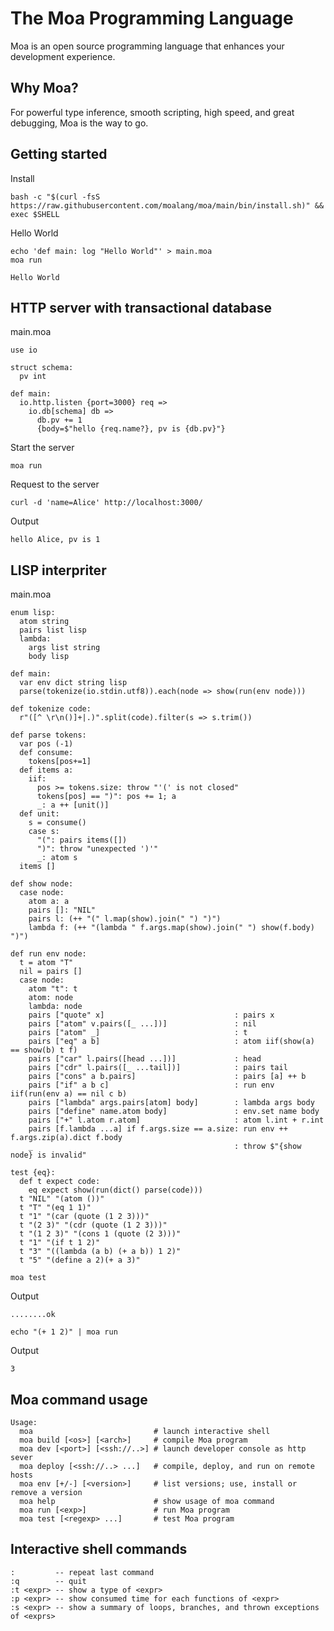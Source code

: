 # The Moa Programming Language
Moa is an open source programming language that enhances your development experience.



## Why Moa?
For powerful type inference, smooth scripting, high speed, and great debugging, Moa is the way to go.



## Getting started

Install
```
bash -c "$(curl -fsS https://raw.githubusercontent.com/moalang/moa/main/bin/install.sh)" && exec $SHELL
```

Hello World
```
echo 'def main: log "Hello World"' > main.moa
moa run
```

```
Hello World
```



## HTTP server with transactional database

main.moa
```
use io

struct schema:
  pv int

def main:
  io.http.listen {port=3000} req =>
    io.db[schema] db =>
      db.pv += 1
      {body=$"hello {req.name?}, pv is {db.pv}"}
```

Start the server
```
moa run
```

Request to the server
```
curl -d 'name=Alice' http://localhost:3000/
```

Output
```
hello Alice, pv is 1
```



## LISP interpriter

main.moa
```
enum lisp:
  atom string
  pairs list lisp
  lambda:
    args list string
    body lisp
  
def main:
  var env dict string lisp
  parse(tokenize(io.stdin.utf8)).each(node => show(run(env node)))

def tokenize code:
  r"([^ \r\n()]+|.)".split(code).filter(s => s.trim())

def parse tokens:
  var pos (-1)
  def consume:
    tokens[pos+=1]
  def items a:
    iif:
      pos >= tokens.size: throw "'(' is not closed"
      tokens[pos] == ")": pos += 1; a
      _: a ++ [unit()]
  def unit:
    s = consume()
    case s:
      "(": pairs items([])
      ")": throw "unexpected ')'"
      _: atom s
  items []

def show node:
  case node:
    atom a: a
    pairs []: "NIL"
    pairs l: (++ "(" l.map(show).join(" ") ")")
    lambda f: (++ "(lambda " f.args.map(show).join(" ") show(f.body) ")")

def run env node:
  t = atom "T"
  nil = pairs []
  case node:
    atom "t": t
    atom: node
    lambda: node
    pairs ["quote" x]                             : pairs x
    pairs ["atom" v.pairs([_ ...])]               : nil
    pairs ["atom" _]                              : t
    pairs ["eq" a b]                              : atom iif(show(a) == show(b) t f)
    pairs ["car" l.pairs([head ...])]             : head
    pairs ["cdr" l.pairs([_ ...tail])]            : pairs tail
    pairs ["cons" a b.pairs]                      : pairs [a] ++ b
    pairs ["if" a b c]                            : run env iif(run(env a) == nil c b)
    pairs ["lambda" args.pairs[atom] body]        : lambda args body
    pairs ["define" name.atom body]               : env.set name body
    pairs ["+" l.atom r.atom]                     : atom l.int + r.int
    pairs [f.lambda ...a] if f.args.size == a.size: run env ++ f.args.zip(a).dict f.body
    _                                             : throw $"{show node} is invalid"

test {eq}:
  def t expect code:
    eq expect show(run(dict() parse(code)))
  t "NIL" "(atom ())" 
  t "T" "(eq 1 1)" 
  t "1" "(car (quote (1 2 3)))"
  t "(2 3)" "(cdr (quote (1 2 3)))"
  t "(1 2 3)" "(cons 1 (quote (2 3)))"
  t "1" "(if t 1 2)"
  t "3" "((lambda (a b) (+ a b)) 1 2)"
  t "5" "(define a 2)(+ a 3)"
```

```
moa test
```

Output
```
........ok
```

```
echo "(+ 1 2)" | moa run
```

Output
```
3
```



## Moa command usage
```
Usage:
  moa                           # launch interactive shell
  moa build [<os>] [<arch>]     # compile Moa program
  moa dev [<port>] [<ssh://..>] # launch developer console as http sever
  moa deploy [<ssh://..> ...]   # compile, deploy, and run on remote hosts
  moa env [+/-] [<version>]     # list versions; use, install or remove a version
  moa help                      # show usage of moa command
  moa run [<exp>]               # run Moa program
  moa test [<regexp> ...]       # test Moa program
```


## Interactive shell commands 
```
:         -- repeat last command
:q        -- quit
:t <expr> -- show a type of <expr>
:p <expr> -- show consumed time for each functions of <expr>
:s <expr> -- show a summary of loops, branches, and thrown exceptions of <exprs>
```

